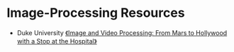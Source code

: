 # Image-Processing Resources

- Duke University [《Image and Video Processing: From Mars to Hollywood with a Stop at the Hospital》](https://www.bilibili.com/video/BV1j7411i78H)
